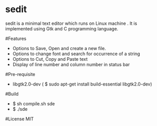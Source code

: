 # sedit
sedit is a minimal text editor which runs on Linux machine . It is implemented using Gtk and
C programming language.

#Features
* Options to Save, Open and create a new file.
* Options to change font and search for occurrence of a string
* Options to Cut, Copy and Paste text
* Display of line number and column number in status bar

#Pre-requisite
* libgtk2.0-dev ( $ sudo apt-get install build-essential libgtk2.0-dev)

#Build
* $ sh compile.sh sde
* $ ./sde

#License
MIT
